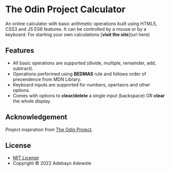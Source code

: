 # The Odin Project Calculator

An online calculator with basic arithmetic operations built using HTML5, CSS3 and JS ES6 features.
It can be controlled by a mouse or by a keyboard. For starting your own calculations [__visit the site__](url here)

## Features

- All basic operations are supported (divide, multiple, remainder, add, subtract).
- Operations performed using **BEDMAS** rule and follows order of precendence from MDN Library.
- Keyboard inputs are supported for numbers, opertaors and other options.
- Comes with options to **clear/delete** a single input (backspace) OR **clear** the whole display.

## Acknowledgement

Project inspiration from [The Odin Project](https://www.theodinproject.com/home).

## License

- [MIT License](https://opensource.org/licenses/MIT)
- Copyright &copy; 2022 Adebayo Adewole
